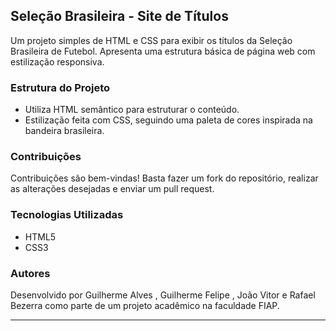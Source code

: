 

## Seleção Brasileira - Site de Títulos 

Um projeto simples de HTML e CSS para exibir os títulos da Seleção Brasileira de Futebol. Apresenta uma estrutura básica de página web com estilização responsiva.

### Estrutura do Projeto

- Utiliza HTML semântico para estruturar o conteúdo.
- Estilização feita com CSS, seguindo uma paleta de cores inspirada na bandeira brasileira.

### Contribuições

Contribuições são bem-vindas! Basta fazer um fork do repositório, realizar as alterações desejadas e enviar um pull request.

### Tecnologias Utilizadas

- HTML5
- CSS3

### Autores

Desenvolvido por Guilherme Alves , Guilherme Felipe , João Vitor e Rafael Bezerra como parte de um projeto acadêmico na faculdade FIAP.

---
